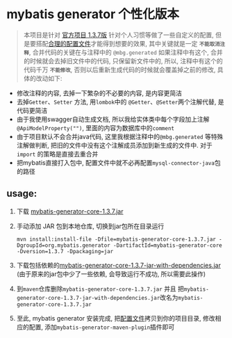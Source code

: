 # mybatis generator 个性化版本

> 本项目是针对 [官方项目 1.3.7版](https://github.com/mybatis/generator/tree/mybatis-generator-1.3.7) 针对个人习惯等做了一些自定义的配置, 但是要搭配[合理的配置文件](generatorTest.xml)才能得到想要的效果, 其中关键就是一定 **`不能取消注释`**, 合并代码的关键在与注释中的 `@mbg.generated` 如果注释中有这个, 合并的时候就会去掉旧文件中的代码, 只保留新文件中的, 所以, 注释中有这个的代码千万 **`不能修改`**, 否则以后重新生成代码的时候就会覆盖掉之前的修改, 具体的改动如下:
- 修改注释的内容, 去掉一下繁杂的不必要的内容, 是内容更简洁
- 去掉`Getter`、`Setter` 方法, 用`lombok`中的 `@Getter`、`@Setter`两个注解代替, 是代码更简洁
- 由于我使用swagger自动生成文档, 所以我给实体类中每个字段加上注解`@ApiModelProperty("")`, 里面的内容为数据库中的`comment`
- 由于项目默认不会合并java代码, 这里我根据注释中的`@mbg.generated` 等特殊注解做判断, 把旧的文件中没有这个注解成员添加到新生成的文件中. 对于 `import` 的策略是直接去重合并
- 把mybatis直接打入包中, 配置文件中就不必再配置`mysql-connector-java`包的路径

## usage:
   
  1. 下载 [mybatis-generator-core-1.3.7.jar](target/mybatis-generator-core-1.3.7.jar)
  
  2. 手动添加 JAR 包到本地仓库, 切换到jar包所在目录运行
      ```
      mvn install:install-file -Dfile=mybatis-generator-core-1.3.7.jar -DgroupId=org.mybatis.generator -DartifactId=mybatis-generator-core -Dversion=1.3.7 -Dpackaging=jar
      ```
  3. 下载包括依赖的[mybatis-generator-core-1.3.7-jar-with-dependencies.jar](target/mybatis-generator-core-1.3.7-jar-with-dependencies.jar) (由于原来的jar包中少了一些依赖, 会导致运行不成功, 所以需要此操作)
  
  4. 到`maven`仓库删除`mybatis-generator-core-1.3.7.jar` 并且 把`mybatis-generator-core-1.3.7-jar-with-dependencies.jar`改名为`mybatis-generator-core-1.3.7.jar`
  
  5. 至此, mybatis generator 安装完成, 把[配置文件](generatorTest.xml)拷贝到你的项目目录, 修改相应的配置, 添加`mybatis-generator-maven-plugin`插件即可
  
  
  
  
  
    
                                     
